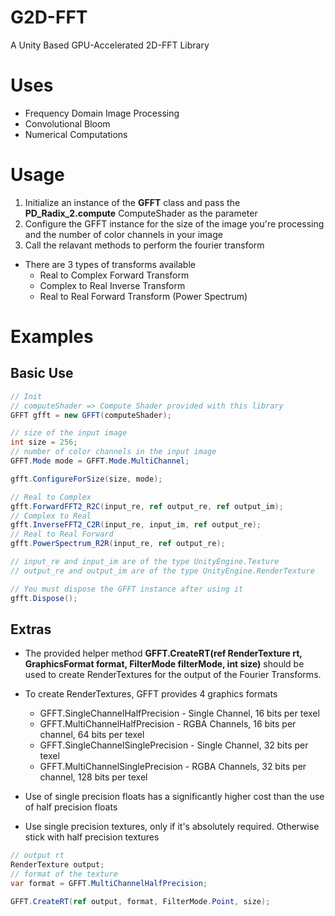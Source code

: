 # G2D-FFT
A Unity Based GPU-Accelerated 2D-FFT Library

# Uses
* Frequency Domain Image Processing
* Convolutional Bloom
* Numerical Computations

# Usage
1. Initialize an instance of the **GFFT** class and pass the **PD_Radix_2.compute** ComputeShader as the parameter
2. Configure the GFFT instance for the size of the image you're processing and the number of color channels in your image
3. Call the relavant methods to perform the fourier transform

* There are 3 types of transforms available
  * Real to Complex Forward Transform
  * Complex to Real Inverse Transform
  * Real to Real Forward Transform (Power Spectrum)
  
# Examples
  ## Basic Use
  ```c#
  // Init
  // computeShader => Compute Shader provided with this library
  GFFT gfft = new GFFT(computeShader);
  
  // size of the input image
  int size = 256;
  // number of color channels in the input image
  GFFT.Mode mode = GFFT.Mode.MultiChannel;
  
  gfft.ConfigureForSize(size, mode);
  
  // Real to Complex
  gfft.ForwardFFT2_R2C(input_re, ref output_re, ref output_im);
  // Complex to Real
  gfft.InverseFFT2_C2R(input_re, input_im, ref output_re);
  // Real to Real Forward
  gfft.PowerSpectrum_R2R(input_re, ref output_re);
  
  // input_re and input_im are of the type UnityEngine.Texture
  // output_re and output_im are of the type UnityEngine.RenderTexture
  
  // You must dispose the GFFT instance after using it
  gfft.Dispose();
  ```
## Extras
  * The provided helper method **GFFT.CreateRT(ref RenderTexture rt, GraphicsFormat format, FilterMode filterMode, int size)** should be used to create RenderTextures     for the output of the Fourier Transforms.
  * To create RenderTextures, GFFT provides 4 graphics formats
    * GFFT.SingleChannelHalfPrecision - Single Channel, 16 bits per texel
    * GFFT.MultiChannelHalfPrecision - RGBA Channels, 16 bits per channel, 64 bits per texel
    * GFFT.SingleChannelSinglePrecision - Single Channel, 32 bits per texel
    * GFFT.MultiChannelSinglePrecision - RGBA Channels, 32 bits per channel, 128 bits per texel
    
  * Use of single precision floats has a significantly higher cost than the use of half precision floats
  * Use single precision textures, only if it's absolutely required. Otherwise stick with half precision textures
  
  ```c#
  // output rt
  RenderTexture output;
  // format of the texture
  var format = GFFT.MultiChannelHalfPrecision;
  
  GFFT.CreateRT(ref output, format, FilterMode.Point, size);
  ```
